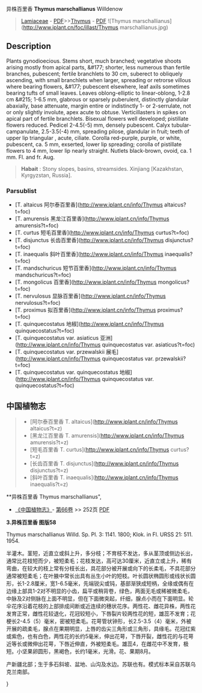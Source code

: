 异株百里香 **Thymus marschallianus** Willdenow

> [Lamiaceae](http://www.iplant.cn/info/Lamiaceae?t=foc) - [PDF](http://www.iplant.cn/foc/pdf/Lamiaceae.pdf)>>[Thymus](http://www.iplant.cn/info/Thymus?t=foc) - [PDF](http://www.iplant.cn/foc/pdf/Thymus.pdf)
![Thymus marschallianus](http://www.iplant.cn/foc/illast/Thymus marschallianus.jpg)

## Description

Plants gynodioecious. Stems short, much branched; vegetative shoots arising mostly from apical parts, &amp;#177; shorter, less numerous than fertile branches, pubescent; fertile branchlets to 30 cm, suberect to obliquely ascending, with small branchlets when larger, spreading or retrorse villous where bearing flowers, &amp;#177; pubescent elsewhere, leaf axils sometimes bearing tufts of small leaves. Leaves oblong-elliptic to linear-oblong, 1-2.8 cm &amp;#215; 1-6.5 mm, glabrous or sparsely puberulent, distinctly glandular abaxially, base attenuate, margin entire or indistinctly 1- or 2-serrulate, not or only slightly involute, apex acute to obtuse. Verticillasters in spikes on apical part of fertile branchlets. Bisexual flowers well developed; pistillate flowers reduced. Pedicel 2-4.5(-5) mm, densely pubescent. Calyx tubular-campanulate, 2.5-3.5(-4) mm, spreading pilose, glandular in fruit; teeth of upper lip triangular , acute, ciliate. Corolla red-purple, purple, or white, pubescent, ca. 5 mm, exserted, lower lip spreading; corolla of pistillate flowers to 4 mm, lower lip nearly straight. Nutlets black-brown, ovoid, ca. 1 mm. Fl. and fr. Aug.


> **Habait** : 
> Stony slopes, basins, streamsides. Xinjiang [Kazakhstan, Kyrgyzstan, Russia].



### Parsublist

* [T.  altaicus  阿尔泰百里香](http://www.iplant.cn/info/Thymus altaicus?t=foc)
* [T.  amurensis  黑龙江百里香](http://www.iplant.cn/info/Thymus amurensis?t=foc)
* [T.  curtus  短毛百里香](http://www.iplant.cn/info/Thymus curtus?t=foc)
* [T.  disjunctus  长齿百里香](http://www.iplant.cn/info/Thymus disjunctus?t=foc)
* [T.  inaequalis  斜叶百里香](http://www.iplant.cn/info/Thymus inaequalis?t=foc)
* [T.  mandschuricus  短节百里香](http://www.iplant.cn/info/Thymus mandschuricus?t=foc)
* [T.  mongolicus  百里香](http://www.iplant.cn/info/Thymus mongolicus?t=foc)
* [T.  nervulosus  显脉百里香](http://www.iplant.cn/info/Thymus nervulosus?t=foc)
* [T.  proximus  拟百里香](http://www.iplant.cn/info/Thymus proximus?t=foc)
* [T.  quinquecostatus  地椒](http://www.iplant.cn/info/Thymus quinquecostatus?t=foc)
* [T.  quinquecostatus var. asiaticus  亚洲](http://www.iplant.cn/info/Thymus quinquecostatus var. asiaticus?t=foc)
* [T.  quinquecostatus var. przewalskii  展毛](http://www.iplant.cn/info/Thymus quinquecostatus var. przewalskii?t=foc)
* [T.  quinquecostatus var. quinquecostatus  地椒](http://www.iplant.cn/info/Thymus quinquecostatus var. quinquecostatus?t=foc)


## 中国植物志

> * [阿尔泰百里香  T.  altaicus](http://www.iplant.cn/info/Thymus altaicus?t=z)
> * [黑龙江百里香  T.  amurensis](http://www.iplant.cn/info/Thymus amurensis?t=z)
> * [短毛百里香  T.  curtus](http://www.iplant.cn/info/Thymus curtus?t=z)
> * [长齿百里香  T.  disjunctus](http://www.iplant.cn/info/Thymus disjunctus?t=z)
> * [斜叶百里香  T.  inaequalis](http://www.iplant.cn/info/Thymus inaequalis?t=z)


**异株百里香 Thymus marschallianus",



* [《中国植物志》](http://www.iplant.cn/frps)- [第66卷](http://www.iplant.cn/frps/vol/66) >> 252页 [PDF](http://www.iplant.cn/frps/pdf/66/252a.PDF)


**3.异株百里香 图版58**

Thymus marschallianus Willd. Sp. Pl. 3: 1141. 1800; Klok. in Fl. URSS 21: 511. 1954.

半灌木。茎短，近直立或斜上升，多分枝；不育枝不发达，多从茎顶或侧边长出，通常比花枝短而少，被短柔毛；花枝发达，高可达30厘米，近直立或上升，稀有弯曲，在较大的枝上常有分枝长出，具花部分被开展或向下的长柔毛，不具花部分通常被短柔毛；在叶腋中常长出具有丛生小叶的短枝。叶长圆状椭圆形或线状长圆形，长1-2.8厘米，宽1-6.5毫米，先端锐尖或钝，基部渐狭成短柄，全缘或偶有在边缘上部具1-2对不明显的小齿，扁平或稍背卷，绿色，两面无毛或稀被微柔毛，中脉及2对侧脉在上面不明显，但在下面微突起，纤细，腺点小而在下面明显。轮伞花序沿着花枝的上部排成间断或近连续的穗状花序。两性花、雌花异株，两性花发育正常，雌性花较退化，花冠较短小，下唇裂片较两性花的短，雄蕊不发育；花梗长2-4.5（5）毫米，密被短柔毛。花萼管状钟形，长2.5-3.5（4）毫米，外被开展的疏柔毛，腺点在果期明显，上唇的齿尖三角形或三角形，具缘毛。花冠红紫或紫色，也有白色，两性花的长约5毫米，伸出花萼，下唇开裂，雌性花的与花萼近等长或微伸出花萼，下唇近伸直，外被短柔毛。雄蕊4，在雌花中不发育，极短。小坚果卵圆形，黑褐色，长约1毫米，光滑。花、果期8月。

产新疆北部；生于多石斜坡、盆地、山沟及水边。苏联也有。模式标本采自苏联乌克兰南部。



}
